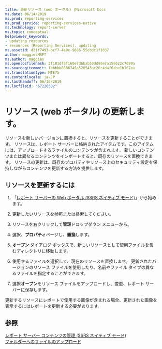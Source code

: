 ```yaml
---
title: 更新リソース (web ポータル) |Microsoft Docs
ms.date: 06/14/2019
ms.prod: reporting-services
ms.prod_service: reporting-services-native
ms.technology: report-server
ms.topic: conceptual
helpviewer_keywords:
- updating resources
- resources [Reporting Services], updating
ms.assetid: d21f7493-bcf7-4e9e-9886-55ebdc1f1037
author: maggiesMSFT
ms.author: maggies
ms.openlocfilehash: 2f101df8f160e7d6bab50dd96e7a156622c7699a
ms.sourcegitcommit: 1bbbbb8686745a520543ac26c4d4f6abe1b167ea
ms.translationtype: MTE75
ms.contentlocale: ja-JP
ms.lasthandoff: 06/18/2019
ms.locfileid: "67228582"
---
```

# <a name="update-a-resource-web-portal"></a>リソース (web ポータル) の更新します。
  リソースを新しいバージョンに置換すると、リソースを更新することができます。 リソースは、レポート サーバーに格納されたアイテムです。このアイテムには、アップロードするファイルのコンテンツが含まれます。 新しいコンテンツまたは異なるコンテンツをインポートすると、既存のリソースを置換できます。 リソースの更新は、既存のプロパティやリソース上のセキュリティ設定を保持しながらコンテンツを更新する方法を提供します。  
  
## <a name="to-update-a-resource"></a>リソースを更新するには  
  
1.  「[レポート サーバーの Web ポータル (SSRS ネイティブ モード)](../../reporting-services/web-portal-ssrs-native-mode.md)」から始めます。  
  
2.  更新したいリソースを参照または検索してください。  
  
3.  リソースを右クリックして**管理**ドロップダウン メニューから。  
  
4.  選択、**プロパティ**ページし、**置換**します。  
  
5.  **オープン** ダイアログ ボックスで、新しいリソースとして使用ファイルを含むディレクトリに移動します。  
  
6.  使用するファイルを選択して、現在のリソースを置換します。 更新されたバージョンのリソース ファイルを使用したり、名前やファイル タイプの異なるファイルを指定することができます。  
  
7.  選択**オープン**をリソース ファイルをアップロードし、変更、レポート サーバーに保存します。  
  
 更新するリソースにレポートで使用する画像が含まれる場合、更新された画像を表示するにはレポートを更新する必要があります。  
  
## <a name="see-also"></a>参照  
 [レポート サーバー コンテンツの管理 (SSRS ネイティブ モード)](../../reporting-services/report-server/report-server-content-management-ssrs-native-mode.md)   
 [フォルダーへのファイルのアップロード](../../reporting-services/report-server/upload-files-to-a-folder.md)   
  
